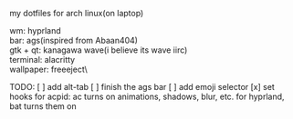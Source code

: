my dotfiles for arch linux(on laptop)

wm: hyprland\
bar: ags(inspired from Abaan404)\
gtk + qt: kanagawa wave(i believe its wave iirc)\
terminal: alacritty\
wallpaper: freeeject\

TODO:
[ ] add alt-tab
[ ] finish the ags bar
[ ] add emoji selector
[x] set hooks for acpid: ac turns on animations, shadows, blur, etc. for hyprland, bat turns them on
